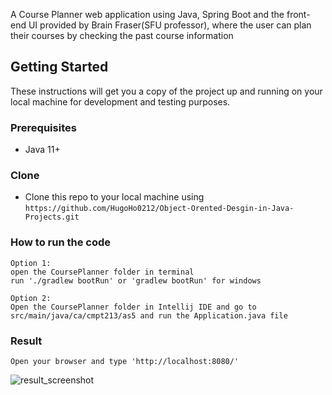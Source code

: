 A Course Planner web application using Java, Spring Boot and the front-end UI provided by Brain Fraser(SFU professor), where the user can plan their courses by checking the past course information 


## Getting Started

These instructions will get you a copy of the project up and running on your local machine for development and testing purposes.

### Prerequisites

*  Java 11+


### Clone

- Clone this repo to your local machine using `https://github.com/HugoHo0212/Object-Orented-Desgin-in-Java-Projects.git`

### How to run the code
```
Option 1:
open the CoursePlanner folder in terminal
run './gradlew bootRun' or 'gradlew bootRun' for windows
```
```
Option 2:
Open the CoursePlanner folder in Intellij IDE and go to src/main/java/ca/cmpt213/as5 and run the Application.java file
```
### Result
```
Open your browser and type 'http://localhost:8080/'
```
![result_screenshot](https://user-images.githubusercontent.com/37818659/99211336-e963ec80-277c-11eb-8245-d09ead092c6a.png)
